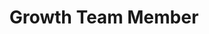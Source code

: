 ---
layout: member
weight: 5000
name: Arjun Venkat
title: Growth Team Member
img: /assets/images/members/default.png
email: arjun.venkat99@gmail.com
status: alumni
year: 2020
biography: Arjun Venkat is a second year Chemical Engineering student at the University of British Columbia. He is a member of envision's green joule project. As a member of the growth sub-team, he aims to optimize the growth of algae for biodiesel conversion, by finding the most optimal growth conditions. Arjun will bring his passion for green energy and biological solutions, to aid in green joule's research efforts throughout the year. 

linkedin: https://www.linkedin.com/in/arjun-venkat-bbb4b6173/
---